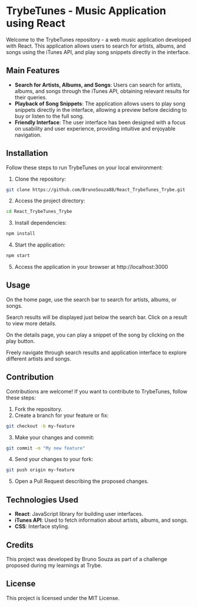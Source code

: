 # TrybeTunes - Music Application using React

Welcome to the TrybeTunes repository - a web music application developed with React. This application allows users to search for artists, albums, and songs using the iTunes API, and play song snippets directly in the interface.

## Main Features

- **Search for Artists, Albums, and Songs**: Users can search for artists, albums, and songs through the iTunes API, obtaining relevant results for their queries.
- **Playback of Song Snippets**: The application allows users to play song snippets directly in the interface, allowing a preview before deciding to buy or listen to the full song.
- **Friendly Interface**: The user interface has been designed with a focus on usability and user experience, providing intuitive and enjoyable navigation.

## Installation

Follow these steps to run TrybeTunes on your local environment:

1. Clone the repository:
```bash
git clone https://github.com/BrunoSouza88/React_TrybeTunes_Trybe.git
```
2. Access the project directory:
```bash
cd React_TrybeTunes_Trybe
```
3. Install dependencies:
```bash
npm install
```
4. Start the application:
```bash
npm start
```
5. Access the application in your browser at http://localhost:3000

## Usage

On the home page, use the search bar to search for artists, albums, or songs.

Search results will be displayed just below the search bar. Click on a result to view more details.

On the details page, you can play a snippet of the song by clicking on the play button.

Freely navigate through search results and application interface to explore different artists and songs.

## Contribution

Contributions are welcome! If you want to contribute to TrybeTunes, follow these steps:

1. Fork the repository.
2. Create a branch for your feature or fix:
```bash
git checkout -b my-feature
```
3. Make your changes and commit:
```bash
git commit -m "My new feature"
```
4. Send your changes to your fork:
```bash
git push origin my-feature
```
5. Open a Pull Request describing the proposed changes.

## Technologies Used

- **React**: JavaScript library for building user interfaces.
- **iTunes API**: Used to fetch information about artists, albums, and songs.
- **CSS**: Interface styling.

## Credits

This project was developed by Bruno Souza as part of a challenge proposed during my learnings at Trybe.

## License

This project is licensed under the MIT License.
